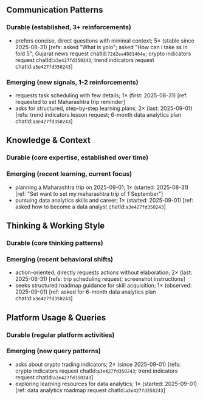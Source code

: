 ## Communication Patterns
### Durable (established, 3+ reinforcements)
- prefers concise, direct questions with minimal context; 5× (stable since 2025-08-31) [refs: asked "What is yolo"; asked "How can i take ss in fold 5"; Gujarat news request chatId:`72d2ea4881464e`; crypto indicators request chatId:`a3e427fd350243`; trend indicators request chatId:`a3e427fd350243`]

### Emerging (new signals, 1-2 reinforcements)
- requests task scheduling with few details; 1× (first: 2025-08-31) [ref: requested to set Maharashtra trip reminder]
- asks for structured, step-by-step learning plans; 2× (last: 2025-09-01) [refs: trend indicators lesson request; 6-month data analytics plan chatId:`a3e427fd350243`]

## Knowledge & Context
### Durable (core expertise, established over time)

### Emerging (recent learning, current focus)
- planning a Maharashtra trip on 2025-09-01; 1× (started: 2025-08-31) [ref: "Set want to set my maharashtra trip of 1 September"]
- pursuing data analytics skills and career; 1× (started: 2025-09-01) [ref: asked how to become a data analyst chatId:`a3e427fd350243`]

## Thinking & Working Style
### Durable (core thinking patterns)

### Emerging (recent behavioral shifts)
- action-oriented, directly requests actions without elaboration; 2× (last: 2025-08-31) [refs: trip scheduling request; screenshot instructions]
- seeks structured roadmap guidance for skill acquisition; 1× (observed: 2025-09-01) [ref: asked for 6-month data analytics plan chatId:`a3e427fd350243`]

## Platform Usage & Queries
### Durable (regular platform activities)

### Emerging (new query patterns)
- asks about crypto trading indicators; 2× (since 2025-09-01) [refs: crypto indicators request chatId:`a3e427fd350243`; trend indicators request chatId:`a3e427fd350243`]
- exploring learning resources for data analytics; 1× (started: 2025-09-01) [ref: data analytics roadmap request chatId:`a3e427fd350243`]